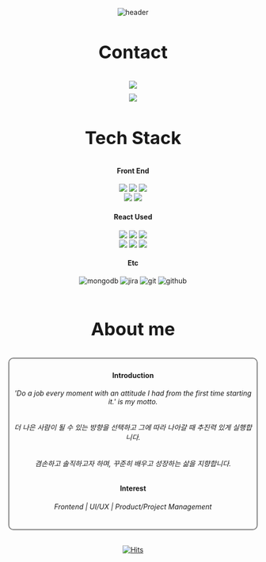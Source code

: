 <div align=center>
  
![header](https://capsule-render.vercel.app/api?type=waving&color=auto&height=300&section=header&text=Kyukyoung%20Song&fontSize=80&animation=fadeIn&fontAlignY=38&desc=Kyukyoung%20Song%20GitHub&descAlignY=60&descAlign=62)
  
</div>

<h3 align=center style="font-size: 36px">Contact</h3>
<div style="display: flex; flex-direction: column; align-items: center; gap: 10px">
  <div align=center>
    <a href="https://www.linkedin.com/in/kyukyoungsong/"><img src="https://img.shields.io/badge/linkedin-0A66C2?style=for-the-badge&logo=linkedin&logoColor=white"></a>
  </div>
  <div align=center>
    <a href="mailto:skdmlrh12@gmail.com"><img src="https://img.shields.io/badge/gmail-EA4335?style=for-the-badge&logo=gmail&logoColor=white"></a>
  </div>
</div>

<h3 align=center style="font-size: 36px">Tech Stack</h3>

<div align=center>
  <h4>Front End</h4>
  <img src="https://img.shields.io/badge/html-E34F26?style=for-the-badge&logo=html5&logoColor=white">
  <img src="https://img.shields.io/badge/javascript-F7DF1E?style=for-the-badge&logo=javascript&logoColor=white">
  <img src="https://img.shields.io/badge/React-61DAFB?style=for-the-badge&logo=React&logoColor=white">
  <br>
  <img src="https://img.shields.io/badge/TypeScript-3178C6?style=for-the-badge&logo=TypeScript&logoColor=white">
  <img src="https://img.shields.io/badge/css-1572B6?style=for-the-badge&logo=css3&logoColor=white">
</div>

<div align=center>
  <h4>React Used</h4>
  <img src="https://img.shields.io/badge/React_Router-CA4245?style=for-the-badge&logo=react-router&logoColor=white">
  <img src="https://img.shields.io/badge/styledcomponents-DB7093?style=for-the-badge&logo=styledcomponents&logoColor=white">
  <img src="https://img.shields.io/badge/axios-5A29E4?style=for-the-badge&logo=axios&logoColor=white">
  <br>
  <img src="https://img.shields.io/badge/React_Query-purple?style=for-the-badge&logo=react-query&logoColor=white">
  <img src="https://img.shields.io/badge/Next.js-000000?style=for-the-badge&logo=Next.js&logoColor=white">
  <img src="https://img.shields.io/badge/mongoose-880000?style=for-the-badge&logo=mongoose&logoColor=white">
</div>

<div align=center>
  <h4>Etc</h4>
  <img src="https://img.shields.io/badge/mongodb-47A248?style=for-the-badge&logo=mongodb&logoColor=white" alt="mongodb">
  <img src="https://img.shields.io/badge/jira-0052CC?style=for-the-badge&logo=jira&logoColor=white" alt="jira">
  <img src="https://img.shields.io/badge/git-F05032?style=for-the-badge&logo=git&logoColor=white" alt="git">
  <img src="https://img.shields.io/badge/github-181717?style=for-the-badge&logo=github&logoColor=white" alt="github">
</div>

<br/>

<div align=center>

<!-- ![transparent](https://capsule-render.vercel.app/api?type=transparent&fontColor=703ee5&text=Frontend%20Developer&height=150&fontSize=60) -->

<h3 align=center style="font-size: 36px">About me</h3>

<div align=center style="border-radius: 10px; border: 2px solid gray; padding: 5px 5px">
  <h4>Introduction</h4>
  <h6>'Do a job every moment with an attitude I had from the first time starting it.' is my motto.</h6>
  <h6>더 나은 사람이 될 수 있는 방향을 선택하고 그에 따라 나아갈 때 추진력 있게 실행합니다.</h6>
  <h6>겸손하고 솔직하고자 하며, 꾸준히 배우고 성장하는 삶을 지향합니다.</h6>
  <h4>Interest</h4>
  <h6>Frontend | UI/UX | Product/Project Management </h6>
</div>

<br/>

<div align=center>

[![Hits](https://hits.seeyoufarm.com/api/count/incr/badge.svg?url=https%3A%2F%2Fgithub.com%2FSsong-Q&count_bg=%23C8B63D&title_bg=%23555555&icon=&icon_color=%23E7E7E7&title=hits&edge_flat=false)](https://hits.seeyoufarm.com)

</div>

<!-- 
![Ssong-Q's github stats](https://github-readme-stats.vercel.app/api?username=Ssong-Q&show_icons=true)

[![Top Langs](https://github-readme-stats-git-masterrstaa-rickstaa.vercel.app/api/top-langs/?username=Ssong-Q&layout=compact&langs_count=9)](https://github.com/anuraghazra/github-readme-stats) 
-->

<!-- ### Hi I'm Kyukyoung 👋

**Ssong-Q/Ssong-Q** is a ✨ _special_ ✨ repository because its `README.md` (this file) appears on your GitHub profile.

Here are some ideas to get you started:

- 🔭 I’m currently working on ... improving developing skills to secure a position as a front-end engineer
- 🫵 I'm currently focusing on ... switching my career
- 🌱 I’m currently learning ... javascript, Python, and Typescript
- 👯 I’m looking to collaborate on ... webpage development
- 📫 How to reach me: ... skdmlrh12@gmail.com
- 🏛 Education ... Bachelor of Mechatronics Engineering
- 🗂 Experience & Career: ...<br> 
  4 years working experience as a technical salesperson for a company offering a certificate & testing service(2019-2023) <br>
  1 year internship program: coordinator working at SSR FA in Reno and Intel corp. site in Portland, Oregon(2017-2018) <br>
  1 year working holiday in Toronto, Canada
  
-->
